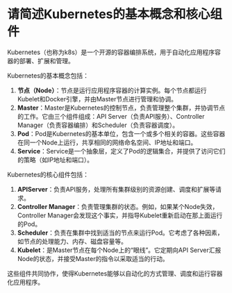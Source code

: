 # 请简述Kubernetes的基本概念和核心组件

Kubernetes（也称为k8s）是一个开源的容器编排系统，用于自动化应用程序容器的部署、扩展和管理。

Kubernetes的基本概念包括：

1. **节点（Node）**：节点是运行应用程序容器的计算实例。每个节点都运行Kubelet和Docker引擎，并由Master节点进行管理和协调。
2. **Master**：Master是Kubernetes的控制节点，负责管理整个集群，并协调节点的工作。它由三个组件组成：API Server（负责API服务）、Controller Manager（负责容器编排）和Scheduler（负责容器调度）。
3. **Pod**：Pod是Kubernetes的基本单位，包含一个或多个相关的容器。这些容器在同一个Node上运行，共享相同的网络命名空间、IP地址和端口。
4. **Service**：Service是一个抽象层，定义了Pod的逻辑集合，并提供了访问它们的策略（如IP地址和端口）。

Kubernetes的核心组件包括：

1. **APIServer**：负责API服务，处理所有集群级别的资源创建、调度和扩展等请求。
2. **Controller Manager**：负责管理集群的状态。例如，如果某个Node失效，Controller Manager会发现这个事实，并指导Kubelet重新启动在那上面运行的Pod。
3. **Scheduler**：负责在集群中找到适当的节点来运行Pod。它考虑了各种因素，如节点的处理能力、内存、磁盘容量等。
4. **Kubelet**：是Master节点在每个Node上的“眼线”。它定期向API Server汇报Node的状态，并接受Master的指令以采取适当的行动。

这些组件共同协作，使得Kubernetes能够以自动化的方式管理、调度和运行容器化应用程序。
